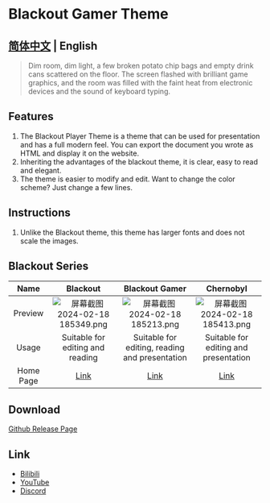 # Blackout Gamer Theme

## [简体中文](/typora_theme_blackout/zh/blackoutgamer) | English

> Dim room, dim light, a few broken potato chip bags and empty drink cans scattered on the floor. The screen flashed with brilliant game graphics, and the room was filled with the faint heat from electronic devices and the sound of keyboard typing.

## Features

1. The Blackout Player Theme is a theme that can be used for presentation and has a full modern feel. You can export the document you wrote as HTML and display it on the website.
1. Inheriting the advantages of the blackout theme, it is clear, easy to read and elegant.
1. The theme is easier to modify and edit. Want to change the color scheme? Just change a few lines.

## Instructions

1. Unlike the Blackout theme, this theme has larger fonts and does not scale the images.

## Blackout Series

|   Name    |                             Blackout                             |                          Blackout Gamer                          |                          Chernobyl                           |
| :-------: | :----------------------------------------------------------: | :----------------------------------------------------------: | :----------------------------------------------------------: |
|  Preview  | ![屏幕截图 2024-02-18 185349.png](https://s2.loli.net/2024/02/18/fCkNEgublK8W4US.png) | ![屏幕截图 2024-02-18 185213.png](https://s2.loli.net/2024/02/18/4BFod6tCbnZRia7.png) | ![屏幕截图 2024-02-18 185413.png](https://s2.loli.net/2024/02/18/oNPgzh24mqs1caM.png) |
|   Usage   |               Suitable for editing and reading               |        Suitable for editing, reading and presentation        |            Suitable for editing and presentation             |
| Home Page |                [Link](/typora_theme_blackout/en/)                |           [Link](/typora_theme_blackout/en/blackoutgamer)            |           [Link](/typora_theme_blackout/en/chernobyl)            |

## Download

[Github Release Page](https://github.com/obscurefreeman/typora_theme_blackout/releases)

## Link

- [Bilibili](https://space.bilibili.com/523837807)
- [YouTube](https://www.youtube.com/channel/UCw_S5zgJ6ikGSXtFeAvVK8Q)
- [Discord](https://discord.gg/zbX7nQa8xF)